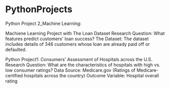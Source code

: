 # PythonProjects

Python Project 2_Machine Learning: 

  Machiene Learning Project with The Loan Dataset
  Research Question: What features predict customers' loan success?
  The Dataset: The dataset includes details of 346 customers whose loan are already paid off or defaulted. 


Python Project1:
  Consumers' Assessment of Hospitals across the U.S.
  Research Question: What are the characteristics of hospitals with high vs. low consumer ratings?
  Data Source: Medicare.gov (Ratings of Medicare-certified hospitals across the country)
  Outcome Variable: Hospital overall rating
